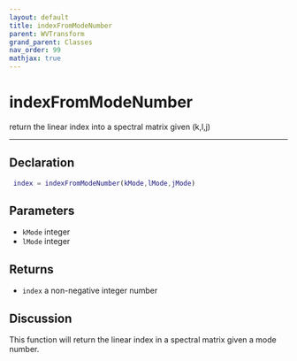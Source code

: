 ```yaml
---
layout: default
title: indexFromModeNumber
parent: WVTransform
grand_parent: Classes
nav_order: 99
mathjax: true
---
```


#  indexFromModeNumber

return the linear index into a spectral matrix given (k,l,j)


---

## Declaration
```matlab
 index = indexFromModeNumber(kMode,lMode,jMode)
```
## Parameters
+ `kMode`  integer
+ `lMode`  integer

## Returns
+ `index`  a non-negative integer number

## Discussion

  This function will return the linear index in a spectral
  matrix given a mode number.
 
          
